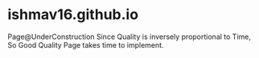 # ishmav16.github.io
<My Profile Page>
Page@UnderConstruction
Since Quality is inversely proportional to Time, So Good Quality Page takes time to implement. 

